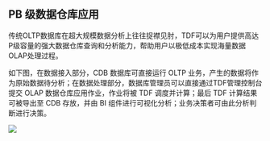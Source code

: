 ## PB 级数据仓库应用

传统OLTP数据库在超大规模数据分析上往往捉襟见肘，TDF可以为用户提供高达P级容量的强大数据仓库查询和分析能力，帮助用户以极低成本实现海量数据OLAP处理过程。

如下图，在数据接入部分，CDB 数据库可直接运行 OLTP 业务，产生的数据将作为原始数据待分析；在数据处理部分，数据库管理员可以直接通过TDF管理控制台提交 OLAP 数据仓库应用作业，作业将被 TDF 调度并计算；最后 TDF 计算结果可被导出至 CDB 存放，并由 BI 组件进行可视化分析；业务决策者可由此分析判断进行决策。

![](//mc.qcloudimg.com/static/img/8d583838a06291c84998ee85d524a2f0/image.png)

